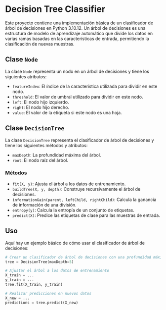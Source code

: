 # Decision Tree Classifier

Este proyecto contiene una implementación básica de un clasificador de árbol de decisiones en Python 3.10.12. Un árbol de decisiones es una estructura de modelo de aprendizaje automático que divide los datos en varias ramas basadas en las características de entrada, permitiendo la clasificación de nuevas muestras.

## Clase `Node`

La clase `Node` representa un nodo en un árbol de decisiones y tiene los siguientes atributos:

- `featureIndex`: El índice de la característica utilizada para dividir en este nodo.
- `threshold`: El valor de umbral utilizado para dividir en este nodo.
- `left`: El nodo hijo izquierdo.
- `right`: El nodo hijo derecho.
- `value`: El valor de la etiqueta si este nodo es una hoja.

## Clase `DecisionTree`

La clase `DecisionTree` representa el clasificador de árbol de decisiones y tiene los siguientes métodos y atributos:

- `maxDepth`: La profundidad máxima del árbol.
- `root`: El nodo raíz del árbol.

### Métodos

- `fit(X, y)`: Ajusta el árbol a los datos de entrenamiento.
- `buildTree(X, y, depth)`: Construye recursivamente el árbol de decisiones.
- `informationGain(parent, leftChild, rightChild)`: Calcula la ganancia de información de una división.
- `entropy(y)`: Calcula la entropía de un conjunto de etiquetas.
- `predict(X)`: Predice las etiquetas de clase para las muestras de entrada.

## Uso

Aquí hay un ejemplo básico de cómo usar el clasificador de árbol de decisiones:

```python
# Crear un clasificador de árbol de decisiones con una profundidad máxima de 5
tree = DecisionTree(maxDepth=5)

# Ajustar el árbol a los datos de entrenamiento
X_train = ...
y_train = ...
tree.fit(X_train, y_train)

# Realizar predicciones en nuevos datos
X_new = ...
predictions = tree.predict(X_new)
